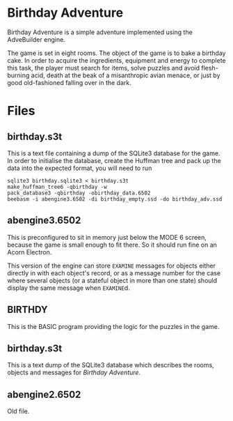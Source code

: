 # Birthday Adventure

Birthday Adventure is a simple adventure implemented using the AdveBuilder engine.

The game is set in eight rooms. The object of the game is to bake a birthday cake.
In order to acquire the ingredients, equipment and energy to complete this task,
the player must search for items, solve puzzles and avoid flesh-burning acid, death
at the beak of a misanthropic avian menace, or just by good old-fashioned falling
over in the dark.

# Files

## birthday.s3t

This is a text file containing a dump of the SQLite3 database for the game.  In
order to initialise the database, create the Huffman tree and pack up the data into
the expected format, you will need to run

```
sqlite3 birthday.sqlite3 < birthday.s3t
make_huffman_tree6 -qbirthday -w
pack_database3 -qbirthday -obirthday_data.6502
beebasm -i abengine3.6502 -di birthday_empty.ssd -do birthday_adv.ssd
```

## abengine3.6502

This is preconfigured to sit in memory just below the MODE 6 screen, because the
game is small enough to fit there.  So it should run fine on an Acorn Electron.

This version of the engine can store `EXAMINE` messages for objects either
directly in with each object's record, or as a message number for the case
where several objects  (or a stateful object in more than one state)  should
display the same message when `EXAMINE`d.

## BIRTHDY

This is the BASIC program providing the logic for the puzzles in the game.

## birthday.s3t

This is a text dump of the SQLite3 database which describes the rooms,
objects and messages for _Birthday Adventure_.

## abengine2.6502

Old file.
